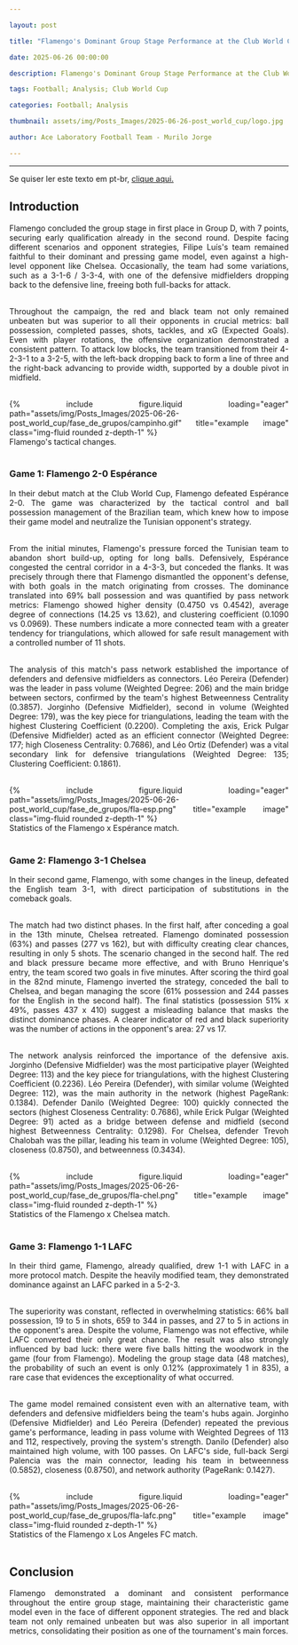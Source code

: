 ```yaml
---

layout: post

title: "Flamengo's Dominant Group Stage Performance at the Club World Cup"

date: 2025-06-26 00:00:00

description: Flamengo's Dominant Group Stage Performance at the Club World Cup

tags: Football; Analysis; Club World Cup

categories: Football; Analysis

thumbnail: assets/img/Posts_Images/2025-06-26-post_world_cup/logo.jpg

author: Ace Laboratory Football Team - Murilo Jorge

---
```


---

<p align="justify">

Se quiser ler este texto em pt-br, <a href = "https://ac3lab.github.io/blog/2000/flamengo_grupos_pt/"> clique aqui.</a>

</p>

<h2> <b> Introduction </b></h2>

<div style="text-align: justify">

Flamengo concluded the group stage in first place in Group D, with 7 points, securing early qualification already in the second round. Despite facing different scenarios and opponent strategies, Filipe Luís's team remained faithful to their dominant and pressing game model, even against a high-level opponent like Chelsea. Occasionally, the team had some variations, such as a 3-1-6 / 3-3-4, with one of the defensive midfielders dropping back to the defensive line, freeing both full-backs for attack. <br/><br/>

Throughout the campaign, the red and black team not only remained unbeaten but was superior to all their opponents in crucial metrics: ball possession, completed passes, shots, tackles, and xG (Expected Goals). Even with player rotations, the offensive organization demonstrated a consistent pattern. To attack low blocks, the team transitioned from their 4-2-3-1 to a 3-2-5, with the left-back dropping back to form a line of three and the right-back advancing to provide width, supported by a double pivot in midfield. <br/><br/>

<div class="row">
    <div class="col-sm-6 offset-sm-3 mt-3 mt-md-0">
        {% include figure.liquid loading="eager" path="assets/img/Posts_Images/2025-06-26-post_world_cup/fase_de_grupos/campinho.gif" title="example image" class="img-fluid rounded z-depth-1" %}
    </div>
</div>
<div class="caption">
    Flamengo's tactical changes. <br/><br/>
</div>

<h3> <b> Game 1: Flamengo 2-0 Espérance </b></h3>

In their debut match at the Club World Cup, Flamengo defeated Espérance 2-0. The game was characterized by the tactical control and ball possession management of the Brazilian team, which knew how to impose their game model and neutralize the Tunisian opponent's strategy. <br/><br/>

From the initial minutes, Flamengo's pressure forced the Tunisian team to abandon short build-up, opting for long balls. Defensively, Espérance congested the central corridor in a 4-3-3, but conceded the flanks. It was precisely through there that Flamengo dismantled the opponent's defense, with both goals in the match originating from crosses. The dominance translated into 69% ball possession and was quantified by pass network metrics: Flamengo showed higher density (0.4750 vs 0.4542), average degree of connections (14.25 vs 13.62), and clustering coefficient (0.1090 vs 0.0969). These numbers indicate a more connected team with a greater tendency for triangulations, which allowed for safe result management with a controlled number of 11 shots. <br/><br/>

The analysis of this match's pass network established the importance of defenders and defensive midfielders as connectors. Léo Pereira (Defender) was the leader in pass volume (Weighted Degree: 206) and the main bridge between sectors, confirmed by the team's highest Betweenness Centrality (0.3857). Jorginho (Defensive Midfielder), second in volume (Weighted Degree: 179), was the key piece for triangulations, leading the team with the highest Clustering Coefficient (0.2200). Completing the axis, Erick Pulgar (Defensive Midfielder) acted as an efficient connector (Weighted Degree: 177; high Closeness Centrality: 0.7686), and Léo Ortiz (Defender) was a vital secondary link for defensive triangulations (Weighted Degree: 135; Clustering Coefficient: 0.1861). <br/><br/>

<div class="row">
    <div class="col-sm-7 offset-sm-3 mt-3 mt-md-0">
        {% include figure.liquid loading="eager" path="assets/img/Posts_Images/2025-06-26-post_world_cup/fase_de_grupos/fla-esp.png" title="example image" class="img-fluid rounded z-depth-1" %}
    </div>
</div>
<div class="caption">
    Statistics of the Flamengo x Espérance match. <br/><br/>
</div>

<h3> <b> Game 2: Flamengo 3-1 Chelsea </b></h3>

In their second game, Flamengo, with some changes in the lineup, defeated the English team 3-1, with direct participation of substitutions in the comeback goals. <br/><br/>

The match had two distinct phases. In the first half, after conceding a goal in the 13th minute, Chelsea retreated. Flamengo dominated possession (63%) and passes (277 vs 162), but with difficulty creating clear chances, resulting in only 5 shots. The scenario changed in the second half. The red and black pressure became more effective, and with Bruno Henrique's entry, the team scored two goals in five minutes. After scoring the third goal in the 82nd minute, Flamengo inverted the strategy, conceded the ball to Chelsea, and began managing the score (61% possession and 244 passes for the English in the second half). The final statistics (possession 51% x 49%, passes 437 x 410) suggest a misleading balance that masks the distinct dominance phases. A clearer indicator of red and black superiority was the number of actions in the opponent's area: 27 vs 17. <br/><br/>

The network analysis reinforced the importance of the defensive axis. Jorginho (Defensive Midfielder) was the most participative player (Weighted Degree: 113) and the key piece for triangulations, with the highest Clustering Coefficient (0.2236). Léo Pereira (Defender), with similar volume (Weighted Degree: 112), was the main authority in the network (highest PageRank: 0.1384). Defender Danilo (Weighted Degree: 100) quickly connected the sectors (highest Closeness Centrality: 0.7686), while Erick Pulgar (Weighted Degree: 91) acted as a bridge between defense and midfield (second highest Betweenness Centrality: 0.1298). For Chelsea, defender Trevoh Chalobah was the pillar, leading his team in volume (Weighted Degree: 105), closeness (0.8750), and betweenness (0.3434). <br/><br/>

<div class="row">
    <div class="col-sm-7 offset-sm-3 mt-3 mt-md-0">
        {% include figure.liquid loading="eager" path="assets/img/Posts_Images/2025-06-26-post_world_cup/fase_de_grupos/fla-chel.png" title="example image" class="img-fluid rounded z-depth-1" %}
    </div>
</div>
<div class="caption">
    Statistics of the Flamengo x Chelsea match. <br/><br/>
</div>

<h3> <b> Game 3: Flamengo 1-1 LAFC </b></h3>

In their third game, Flamengo, already qualified, drew 1-1 with LAFC in a more protocol match. Despite the heavily modified team, they demonstrated dominance against an LAFC parked in a 5-2-3. <br/><br/>

The superiority was constant, reflected in overwhelming statistics: 66% ball possession, 19 to 5 in shots, 659 to 344 in passes, and 27 to 5 in actions in the opponent's area. Despite the volume, Flamengo was not effective, while LAFC converted their only great chance. The result was also strongly influenced by bad luck: there were five balls hitting the woodwork in the game (four from Flamengo). Modeling the group stage data (48 matches), the probability of such an event is only 0.12% (approximately 1 in 835), a rare case that evidences the exceptionality of what occurred. <br/><br/>

The game model remained consistent even with an alternative team, with defenders and defensive midfielders being the team's hubs again. Jorginho (Defensive Midfielder) and Léo Pereira (Defender) repeated the previous game's performance, leading in pass volume with Weighted Degrees of 113 and 112, respectively, proving the system's strength. Danilo (Defender) also maintained high volume, with 100 passes. On LAFC's side, full-back Sergi Palencia was the main connector, leading his team in betweenness (0.5852), closeness (0.8750), and network authority (PageRank: 0.1427). <br/><br/>

<div class="row">
    <div class="col-sm-7 offset-sm-3 mt-3 mt-md-0">
        {% include figure.liquid loading="eager" path="assets/img/Posts_Images/2025-06-26-post_world_cup/fase_de_grupos/fla-lafc.png" title="example image" class="img-fluid rounded z-depth-1" %}
    </div>
</div>
<div class="caption">
    Statistics of the Flamengo x Los Angeles FC match. <br/><br/>
</div>


<h2> <b> Conclusion </b></h2>

Flamengo demonstrated a dominant and consistent performance throughout the entire group stage, maintaining their characteristic game model even in the face of different opponent strategies. The red and black team not only remained unbeaten but was also superior in all important metrics, consolidating their position as one of the tournament's main forces. <br/><br/>

</div> 